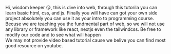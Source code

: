 Hi, wisdom keeper 😘, this is dive into web, through this tutorila you can learn basic html, css, and js. Finally you will have can got your own side project absolutely you can use it as your intro to programming course.
Becuse we are teaching you the fundmental part of web, so we will not use any library or framework like react, nextjs even the tailwindcss. Be free to modify our code and to see what will happen  
We may not provide video based tutorial cause we belive you can find most good resource on youtube.  
